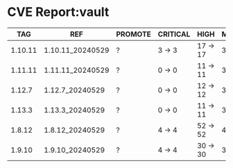 # CVE Report:vault
|   TAG   |       REF        | PROMOTE | CRITICAL |   HIGH   |  MEDIUM  |  LOW   | UNKNOWN |
|---------|------------------|---------|----------|----------|----------|--------|---------|
| 1.10.11 | 1.10.11_20240529 | ?       | 3 -> 3   | 17 -> 17 | 33 -> 33 | 2 -> 2 | 0 -> 0  |
| 1.11.11 | 1.11.11_20240529 | ?       | 0 -> 0   | 11 -> 11 | 32 -> 30 | 3 -> 1 | 0 -> 0  |
| 1.12.7  | 1.12.7_20240529  | ?       | 0 -> 0   | 12 -> 12 | 32 -> 30 | 3 -> 1 | 0 -> 0  |
| 1.13.3  | 1.13.3_20240529  | ?       | 0 -> 0   | 11 -> 11 | 35 -> 33 | 3 -> 1 | 0 -> 0  |
| 1.8.12  | 1.8.12_20240529  | ?       | 4 -> 4   | 52 -> 52 | 43 -> 43 | 4 -> 4 | 0 -> 0  |
| 1.9.10  | 1.9.10_20240529  | ?       | 4 -> 4   | 30 -> 30 | 31 -> 31 | 2 -> 2 | 0 -> 0  |
